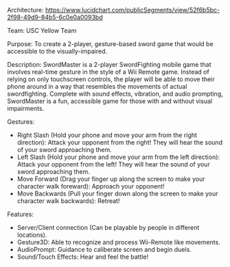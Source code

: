Architecture: https://www.lucidchart.com/publicSegments/view/52f6b5bc-2f98-49d9-84b5-6c0e0a0093bd

Team: USC Yellow Team

Purpose: To create a 2-player, gesture-based sword game that would be accessible to the visually-impaired. 

Description: SwordMaster is a 2-player SwordFighting mobile game that involves real-time gesture in the style of a Wii Remote game. Instead of relying on only touchscreen controls, the player will be able to move their phone around in a way that resembles the movements of actual swordfighting. Complete with sound effects, vibration, and audio prompting, SwordMaster is a fun, accessible game for those with and without visual impairments.

Gestures: 
- Right Slash (Hold your phone and move your arm from the right direction): Attack your opponent from the right! They will hear the sound of your sword approaching them.
- Left Slash (Hold your phone and move your arm from the left direction): Attack your opponent from the left! They will hear the sound of your sword approaching them.
- Move Forward (Drag your finger up along the screen to make your character walk foreward): Approach your opponent!
- Move Backwards (Pull your finger down along the screen to make your character walk backwards): Retreat!

Features:
- Server/Client connection (Can be playable by people in different locations).
- Gesture3D: Able to recognize and process Wii-Remote like movements.
- AudioPrompt: Guidance to caliberate screen and begin duels.
- Sound/Touch Effects: Hear and feel the battle!
